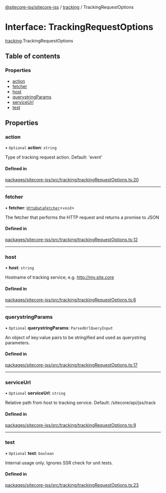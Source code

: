 [@sitecore-jss/sitecore-jss](../README.md) / [tracking](../modules/tracking.md) / TrackingRequestOptions

# Interface: TrackingRequestOptions

[tracking](../modules/tracking.md).TrackingRequestOptions

## Table of contents

### Properties

- [action](tracking.TrackingRequestOptions.md#action)
- [fetcher](tracking.TrackingRequestOptions.md#fetcher)
- [host](tracking.TrackingRequestOptions.md#host)
- [querystringParams](tracking.TrackingRequestOptions.md#querystringparams)
- [serviceUrl](tracking.TrackingRequestOptions.md#serviceurl)
- [test](tracking.TrackingRequestOptions.md#test)

## Properties

### action

• `Optional` **action**: `string`

Type of tracking request action. Default: 'event'

#### Defined in

[packages/sitecore-jss/src/tracking/trackingRequestOptions.ts:20](https://github.com/Sitecore/jss/blob/cf179f5e0/packages/sitecore-jss/src/tracking/trackingRequestOptions.ts#L20)

___

### fetcher

• **fetcher**: [`HttpDataFetcher`](../modules/index.md#httpdatafetcher)\<`void`\>

The fetcher that performs the HTTP request and returns a promise to JSON

#### Defined in

[packages/sitecore-jss/src/tracking/trackingRequestOptions.ts:12](https://github.com/Sitecore/jss/blob/cf179f5e0/packages/sitecore-jss/src/tracking/trackingRequestOptions.ts#L12)

___

### host

• **host**: `string`

Hostname of tracking service; e.g. http://my.site.core

#### Defined in

[packages/sitecore-jss/src/tracking/trackingRequestOptions.ts:6](https://github.com/Sitecore/jss/blob/cf179f5e0/packages/sitecore-jss/src/tracking/trackingRequestOptions.ts#L6)

___

### querystringParams

• `Optional` **querystringParams**: `ParsedUrlQueryInput`

An object of key:value pairs to be stringified and used as querystring parameters.

#### Defined in

[packages/sitecore-jss/src/tracking/trackingRequestOptions.ts:17](https://github.com/Sitecore/jss/blob/cf179f5e0/packages/sitecore-jss/src/tracking/trackingRequestOptions.ts#L17)

___

### serviceUrl

• `Optional` **serviceUrl**: `string`

Relative path from host to tracking service. Default: /sitecore/api/jss/track

#### Defined in

[packages/sitecore-jss/src/tracking/trackingRequestOptions.ts:9](https://github.com/Sitecore/jss/blob/cf179f5e0/packages/sitecore-jss/src/tracking/trackingRequestOptions.ts#L9)

___

### test

• `Optional` **test**: `boolean`

Internal usage only. Ignores SSR check for unit tests.

#### Defined in

[packages/sitecore-jss/src/tracking/trackingRequestOptions.ts:23](https://github.com/Sitecore/jss/blob/cf179f5e0/packages/sitecore-jss/src/tracking/trackingRequestOptions.ts#L23)
